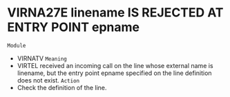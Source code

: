 # VIRNA27E linename IS REJECTED AT ENTRY POINT epname
`Module`
- VIRNATV
`Meaning`
- VIRTEL received an incoming call on the line whose external name is linename, but the entry point epname specified on the line definition does not exist.
`Action`
- Check the definition of the line.
